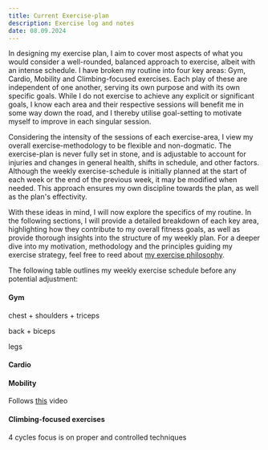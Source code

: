 ```yaml
---
title: Current Exercise-plan
description: Exercise log and notes
date: 08.09.2024
---
```


In designing my exercise plan, I aim to cover most aspects of what you would consider a well-rounded, balanced approach to exercise, albeit with an intense schedule. I have broken my routine into four key areas: Gym, Cardio, Mobility and Climbing-focused exercises. Each play of these are independent of one another, serving its own purpose and with its own specific goals. While I do not exercise to achieve any explicit or significant goals, I know each area and their respective sessions will benefit me in some way down the road, and I thereby utilise goal-setting to motivate myself to improve in each singular session. 

Considering the intensity of the sessions of each exercise-area, I view my overall exercise-methodology to be flexible and non-dogmatic. The exercise-plan is never fully set in stone, and is adjustable to account for injuries and changes in general health, shifts in schedule, and other factors. Although the weekly exercise-schedule is initially planned at the start of each week or the end of the previous week, it may be modified when needed. This approach ensures my own discipline towards the plan, as well as the plan's effectivity. 

With these ideas in mind, I will now explore the specifics of my routine. In the following sections, I will provide a detailed breakdown of each key area, highlighting how they contribute to my overall fitness goals, as well as provide thorough insights into the structure of my weekly plan. For a deeper dive into my motivation, methodology and the principles guiding my exercise strategy, feel free to reed about [my exercise philosophy](https://haavard.netlify.app/content/blog/other_thoughts_and_notes/workoutphilosophy).

The following table outlines my weekly exercise schedule before any potential adjustment:
<content-table :headers="['Day', 'Key area', 'Focus area', 'Additional Comments']" :rows="[
    ['Monday', 'Rest', '', ''],
    ['Tuesday', 'Cardio + Climbing-focused exercises', 'Low-intensity cardio + Interval core- and finger-excersies', ''],
    ['Wednesday', 'Gym + Mobility', 'Back + Mobility', ''],
    ['Thursday', 'Cardio + Climbing-focused exercises', 'Medium-intensity cardio + Interval core- and finger-excersies', ''],
    ['Friday', 'Gym + Mobility', 'Chest and Shoulders + Mobility', ''],
    ['Saturday', 'Cardio + Climbing-focused exercises', 'Low-intensity cardio + Bouldering-session', ''],
    ['Sunday', 'Gym + Mobility', 'Legs + Mobility', ''],
]">
</content-table>


#### Gym


chest + shoulders + triceps
<content-table :headers="['Exercise', 'Muscle Groups', 'Sets and Repitions', 'Additional Comments']" :rows="[
    ['Iso-lateral Benchpress', '', '', ''],
    ['Iso-lateral Dumbbell Shoulderpress', '', '', ''],
    ['Uni-lateral Triceps Extension (Cable)', '', '', ''],
    ['Uni-lateral Leaning Lateral Raise (Cable)', '', '', ''],
    ['Iso-lateral Incline Dumbbell Benchpress', '', '', ''],
    ['Iso-lateral Incline Flies', '', '', ''],
]">
</content-table>

back + biceps
<content-table :headers="['Exercise', 'Muscle Groups', 'Sets and Repitions', 'Additional Comments']" :rows="[
    ['Pullup', '', '', ''],
    ['Uni-lateral External Rotation (Cable)', '', '', ''],
    ['Uni-lateral Lever Underhand Pulldown', '', '', ''],
    ['Uni-lateral Internal Rotation (Cable)', '', '', ''],
    ['Iso-lateral Row', '', '', ''],
    ['Uni-lateral Forward-leaning Bicep Curl (Cable)', '', ''],
]">
</content-table>



legs
<content-table :headers="['Exercise', 'Muscle Groups', 'Sets and Repitions', 'Additional Comments']" :rows="[
    ['Belt Squats', '', '', ''],
    ['Uni-lateral Standing Leg Curls', '', '', ''],
    ['Calf raise', '', '', ''],
    ['Quad-focused Hacksquat', '', '', ''],
    ['Plate-loaded Hipthurst', '', '', ''],
]">
</content-table>



#### Cardio


<content-table :headers="['Exercise', '', '', 'Additional Comments']" :rows="[
    ['Low-intensity cardio', '', '', ''],
    ['Medium-intensity cardio', '', '', ''],
    ['High-intensity cardio', '', '', ''],
]">
</content-table>


#### Mobility

<content-table :headers="['Muscle Groups', 'Exercises', '', 'Additional Comments']" :rows="[
    ['Wrists and Forearms', 'Wrist Rotation, Wrist Movement, Wrist Walks', '', ''],
    ['Chest, Shoulders and Back', '', '', ''],
    ['Abs, Legs and Hips', '', '', ''],
]">
</content-table>

Follows [this](https://www.youtube.com/watch?v=x-1OJW3OMb4&t=675s&ab_channel=TomMerrick) video

#### Climbing-focused exercises

4 cycles
focus is on proper and controlled techniques

<content-table :headers="['Exercise', 'Muscle Groups', 'Repitition | Time', 'Additional Comments']" :rows="[
    ['Pullup', '', '12 reps', ''],
    ['Lying Kneetuck', '', '20 reps', ''],
    ['Sideplank', '', '45 seconds per side', ''],
    ['Hangboard', '', '', 'Holds used: 0 degree sloper, 4 finger crimp (20mm), 20 degree sloper, elbow-locked 4 finger crimp (20mm)'],
    ['Flutterkicks', '', '50 reps', ''],
    ['Hanging Kneetuck', '', '12 reps', ''],
]">
</content-table>



